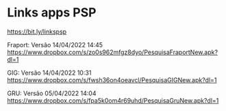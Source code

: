 # Links apps PSP
https://bit.ly/linkspsp

Fraport: Versão 14/04/2022  14:45
https://www.dropbox.com/s/zo0s962mfgz8dyo/PesquisaFraportNew.apk?dl=1
 
GIG: Versão 14/04/2022  10:31
https://www.dropbox.com/s/fwsh36on4oeavcl/PesquisaGIGNew.apk?dl=1
 
GRU: Versão 05/04/2022  14:04
https://www.dropbox.com/s/fpa5k0om4r69uhd/PesquisaGruNew.apk?dl=1




